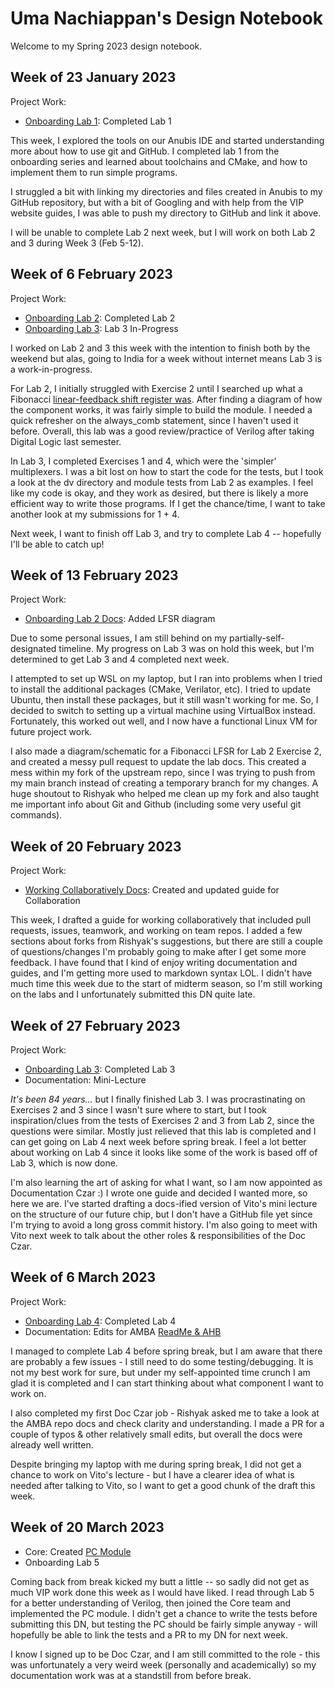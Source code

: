 # Uma Nachiappan's Design Notebook

Welcome to my Spring 2023 design notebook.


## Week of 23 January 2023

Project Work:
* [Onboarding Lab 1](https://github.com/umanachi/vip_lab1): Completed Lab 1

This week, I explored the tools on our Anubis IDE and started understanding more
about how to use git and GitHub. I completed lab 1 from the onboarding series
and learned about toolchains and CMake, and how to implement them to run simple
programs.

I struggled a bit with linking my directories and files created in Anubis to my
GitHub repository, but with a bit of Googling and with help from the VIP website
guides, I was able to push my directory to GitHub and link it above.

I will be unable to complete Lab 2 next week, but I will work on both Lab 2 and
3 during Week 3 (Feb 5-12).

## Week of 6 February 2023

Project Work:
* [Onboarding Lab 2](https://github.com/umanachi/onboarding-lab-2): Completed Lab 2
* [Onboarding Lab 3](https://github.com/umanachi/onboarding-lab-3): Lab 3 In-Progress

I worked on Lab 2 and 3 this week with the intention to finish both by the weekend but alas, going to India for a week without internet means Lab 3 is a work-in-progress.

For Lab 2, I initially struggled with Exercise 2 until I searched up what a Fibonacci [linear-feedback shift register was](https://en.wikipedia.org/wiki/Linear-feedback_shift_register). After finding a diagram of how the component works, it was fairly simple to build the module. I needed a quick refresher on the always_comb statement, since I haven't used it before. Overall, this lab was a good review/practice of Verilog after taking Digital Logic last semester.

In Lab 3, I completed Exercises 1 and 4, which were the 'simpler' multiplexers. I was a bit lost on how to start the code for the tests, but I took a look at the dv directory and module tests from Lab 2 as examples. I feel like my code is okay, and they work as desired, but there is likely a more efficient way to write those programs. If I get the chance/time, I want to take another look at my submissions for  1 + 4.

Next week, I want to finish off Lab 3, and try to complete Lab 4 -- hopefully I'll be able to catch up!

## Week of 13 February 2023

Project Work:
* [Onboarding Lab 2 Docs](https://nyu-processor-design.github.io/getting_started/onboarding/03_sv.html#exercise-2-sequential-logic): Added LFSR diagram

Due to some personal issues, I am still behind on my partially-self-designated timeline. My progress on Lab 3 was on hold this week, but I'm determined to get Lab 3 and 4 completed next week.

I attempted to set up WSL on my laptop, but I ran into problems when I tried to install the additional packages (CMake, Verilator, etc). I tried to update Ubuntu, then install these packages, but it still wasn't working for me. So, I decided to switch to setting up a virtual machine using VirtualBox instead. Fortunately, this worked out well, and I now have a functional Linux VM for future project work.

I also made a diagram/schematic for a Fibonacci LFSR for Lab 2 Exercise 2, and created a messy pull request to update the lab docs. This created a mess within my fork of the upstream repo, since I was trying to push from my main branch instead of creating a temporary branch for my changes. A huge shoutout to Rishyak who helped me clean up my fork and also taught me important info about Git and Github (including some very useful git commands). 

## Week of 20 February 2023

Project Work:
* [Working Collaboratively Docs](https://github.com/NYU-Processor-Design/nyu-processor-design.github.io/pull/76): Created and updated guide for Collaboration

This week, I drafted a guide for working collaboratively that included pull requests, issues, teamwork, and working on team repos. I added a few sections about forks from Rishyak's suggestions, but there are still a couple of questions/changes I'm probably going to make after I get some more feedback. I have found that I kind of enjoy writing documentation and guides, and I'm getting more used to markdown syntax LOL. I didn't have much time this week due to the start of midterm season, so I'm still working on the labs and I unfortunately submitted this DN quite late.

## Week of 27 February 2023

Project Work:
* [Onboarding Lab 3](https://github.com/umanachi/onboarding-lab-3): Completed Lab 3
* Documentation: Mini-Lecture

*It's been 84 years...* but I finally finished Lab 3. I was procrastinating on Exercises 2 and 3 since I wasn't sure where to start, but I took inspiration/clues from the tests of Exercises 2 and 3 from Lab 2, since the questions were similar. Mostly just relieved that this lab is completed and I can get going on Lab 4 next week before spring break. I feel a lot better about working on Lab 4 since it looks like some of the work is based off of Lab 3, which is now done.

I'm also learning the art of asking for what I want, so I am now appointed as Documentation Czar :) I wrote one guide and decided I wanted more, so here we are.
I've started drafting a docs-ified version of Vito's mini lecture on the structure of our future chip, but I don't have a GitHub file yet since I'm trying to avoid a long gross commit history. I'm also going to meet with Vito next week to talk about the other roles & responsibilities of the Doc Czar.

## Week of 6 March 2023

Project Work:
* [Onboarding Lab 4](https://github.com/umanachi/onboarding-lab-4): Completed Lab 4
* Documentation: Edits for AMBA [ReadMe & AHB](https://github.com/NYU-Processor-Design/nyu-amba/pull/9)

I managed to complete Lab 4 before spring break, but I am aware that there are probably a few issues - I still need to do some testing/debugging. It is not my best work for sure, but under my self-appointed time crunch I am glad it is completed and I can start thinking about what component I want to work on.

I also completed my first Doc Czar job - Rishyak asked me to take a look at the AMBA repo docs and check clarity and understanding. I made a PR for a couple of typos & other relatively small edits, but overall the docs were already well written.

Despite bringing my laptop with me during spring break, I did not get a chance to work on Vito's lecture - but I have a clearer idea of what is needed after talking to Vito, so I want to get a good chunk of the draft this week.

## Week of 20 March 2023
* Core: Created [PC Module](https://github.com/umanachi/nyu-core/blob/umanachi-pc/rtl/PC.sv)
* Onboarding Lab 5

Coming back from break kicked my butt a little -- so sadly did not get as much VIP work done this week as I would have liked. I read through Lab 5 for a better understanding of Verilog, then joined the Core team and implemented the PC module. I didn't get a chance to write the tests before submitting this DN, but testing the PC should be fairly simple anyway - will hopefully be able to link the tests and a PR to my DN for next week.

I know I signed up to be Doc Czar, and I am still committed to the role - this was unfortunately a very weird week (personally and academically) so my documentation work was at a standstill from before break.
